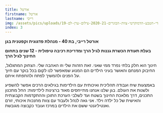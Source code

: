 ```yaml
---
title: אורטל
firstname: אורטל
lastname: רייבי
img: /assets/pics/uploads/גן-ילדי-הטבע-הדמוקרטי-צוות-הבוגרים-2020-21-צילום-ערן-לם-19.jpg
index: 3
---
```

**אורטל רייבי, בת 40 - מנהלת פדגוגית וקפטנית בגן**

**בעלת תעודת הכשרת גננות לגיל הרך ומדריכת רכיבה טיפולית - 12 שנים בתחום החינוך לגיל הרך**

חינוך הוא חלק בלתי נפרד ממי שאני. זאת הזהות שלי וזו האהבה שלי. הצחוק המתגלגל, החיבוק המנחם והאושר בעיני הילדים הם המנוע שמאפשר לנו לקום בכל בוקר עם חיוך על הפנים ולהמשיך לפתח ולהתפתח איתם.

באמצעות שיח ועבודה תהליכית ואיכותית עם הילדימות בגילאים הרכים אפשר להשפיע ולשנות את העולם. בגן שלנו אנחנו מתייחסים מאוד ברצינות לילדימות: החל מתכנון התכנים, דרך מלאכת החינוך בשטח ועד לשלבי הערכת התוכן וההתקדמות הקבוצתית והאישית של כל ילדה וילד. אני גאה לנהל ולעבוד עם צוות מחנכות איכותי, זורם ואנטיליגנטי ששם את הילדים במרכז ועובד כקבוצה מגובשת.